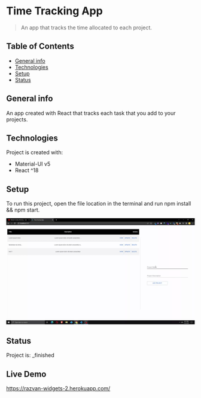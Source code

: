 # Time Tracking App
> An app that tracks the time allocated to each project.

## Table of Contents
* [General info](#general-info)
* [Technologies](#technologies)
* [Setup](#setup)
* [Status](#status)

## General info
An app created with React that tracks each task that you add to your projects.
	
## Technologies
Project is created with:
* Material-UI v5
* React ^18

## Setup
To run this project, open the file location in the terminal and run npm install && npm start.

![demo](/demo/TimeTrackingApp.gif.gif)

## Status
Project is:  _finished

## Live Demo

https://razvan-widgets-2.herokuapp.com/
